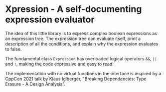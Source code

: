 # Xpression - A self-documenting expression evaluator

The idea of this little library is to express complex boolean expressions as an expression tree.
The expression tree can evaluate itself, print a description of all the conditions, and explain why the expression evaluates to false.

The fundamental class `Expression` has overloaded logical operators `&&`, `||` and `!`, making the code  expressive and easy to read.

The implementation with no virtual functions in the interface is inspired by a CppCon 2021 talk by Klaus Iglberger, "Breaking Dependencies: Type Erasure - A Design Analysis".
